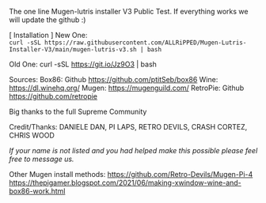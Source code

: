 The one line Mugen-lutris installer V3 Public Test. 
If everything works we will update the github :)

[ Installation ]
New One:<br>
``` curl -sSL https://raw.githubusercontent.com/ALLRiPPED/Mugen-Lutris-Installer-V3/main/mugen-lutris-v3.sh | bash ```

Old One: curl -sSL https://git.io/Jz9O3 | bash

Sources:
Box86: Github https://github.com/ptitSeb/box86
Wine: https://dl.winehq.org/
Mugen: https://mugenguild.com/
RetroPie: Github https://github.com/retropie

Big thanks to the full Supreme Community

Credit/Thanks:
DANIELE DAN,
PI LAPS,
RETRO DEVILS,
CRASH CORTEZ,
CHRIS WOOD

*If your name is not listed and you had helped make this possible please feel free to message us.*

Other Mugen install methods:
https://github.com/Retro-Devils/Mugen-Pi-4
https://thepigamer.blogspot.com/2021/06/making-xwindow-wine-and-box86-work.html
